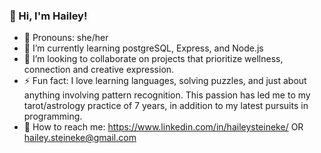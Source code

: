 ### 👋 Hi, I'm Hailey!

- 🌈 Pronouns: she/her
- 🌱 I’m currently learning postgreSQL, Express, and Node.js
- 💫 I’m looking to collaborate on projects that prioritize wellness, connection and creative expression.
- ⚡ Fun fact: I love learning languages, solving puzzles, and just about anything involving pattern recognition. This       passion has led me    to my tarot/astrology practice of 7 years, in addition to my latest pursuits in programming. 
- 💬 How to reach me: https://www.linkedin.com/in/haileysteineke/ OR hailey.steineke@gmail.com

<!--
**hdsteineke/hdsteineke** is a ✨ _special_ ✨ repository because its `README.md` (this file) appears on your GitHub profile.

Here are some ideas to get you started:

- 🔭 I’m currently working on ...
- 🌱 I’m currently learning postgreSQL, Express, and Node.js
- 👯 I’m looking to collaborate on ...
- 🤔 I’m looking for help with ...
- 💬 Ask me about ...
- 📫 How to reach me: ...
- 😄 Pronouns: she/her
- ⚡ Fun fact: ...
-->
